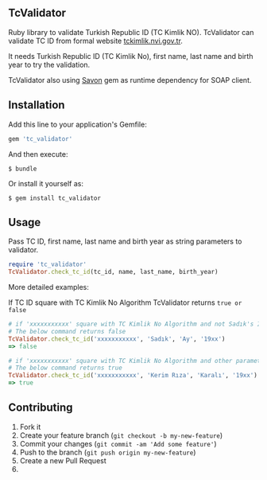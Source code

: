 ## TcValidator

Ruby library to validate Turkish Republic ID (TC Kimlik NO).
TcValidator can validate TC ID from formal website [tckimlik.nvi.gov.tr](https://tckimlik.nvi.gov.tr).

It needs Turkish Republic ID (TC Kimlik No), first name, last name and birth year to try the validation.

TcValidator also using [Savon](https://github.com/savonrb/savon) gem as runtime dependency
for SOAP client.

## Installation

Add this line to your application's Gemfile:

```ruby
gem 'tc_validator'
```

And then execute:

    $ bundle

Or install it yourself as:

    $ gem install tc_validator

## Usage
Pass TC ID, first name, last name and birth year as string parameters to validator.
```ruby
require 'tc_validator'
TcValidator.check_tc_id(tc_id, name, last_name, birth_year)
```
More detailed examples:

If TC ID square with TC Kimlik No Algorithm TcValidator returns ``` true or false ```
```ruby
# if 'xxxxxxxxxxx' square with TC Kimlik No Algorithm and not Sadık's ID
# The below command returns false
TcValidator.check_tc_id('xxxxxxxxxxx', 'Sadık', 'Ay', '19xx')
=> false
```

```ruby
# if 'xxxxxxxxxxx' square with TC Kimlik No Algorithm and other parameters square with Kerim's infos
# The below command returns true
TcValidator.check_tc_id('xxxxxxxxxxx', 'Kerim Rıza', 'Karalı', '19xx')
=> true
```

## Contributing

1. Fork it 
2. Create your feature branch (`git checkout -b my-new-feature`)
3. Commit your changes (`git commit -am 'Add some feature'`)
4. Push to the branch (`git push origin my-new-feature`)
5. Create a new Pull Request
6.

